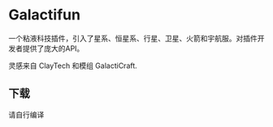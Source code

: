 # Galactifun

一个粘液科技插件，引入了星系、恒星系、行星、卫星、火箭和宇航服。对插件开发者提供了庞大的API。

灵感来自 ClayTech 和模组 GalactiCraft.

## 下载

请自行编译

